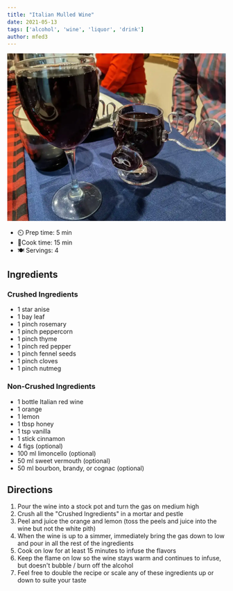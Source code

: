 ```yaml
---
title: "Italian Mulled Wine"
date: 2021-05-13
tags: ['alcohol', 'wine', 'liquor', 'drink']
author: mfed3
---
```


![Italian Mulled Wine](/static/pix/italian-mulled-wine.webp)

- ⏲️ Prep time: 5 min
- 🍳Cook time: 15 min
- 🍽️ Servings: 4

## Ingredients

### Crushed Ingredients

- 1 star anise
- 1 bay leaf
- 1 pinch rosemary
- 1 pinch peppercorn
- 1 pinch thyme
- 1 pinch red pepper
- 1 pinch fennel seeds
- 1 pinch cloves
- 1 pinch nutmeg

### Non-Crushed Ingredients

- 1 bottle Italian red wine
- 1 orange
- 1 lemon
- 1 tbsp honey
- 1 tsp vanilla
- 1 stick cinnamon
- 4 figs (optional)
- 100 ml limoncello (optional)
- 50 ml sweet vermouth (optional)
- 50 ml bourbon, brandy, or cognac (optional)

## Directions

1. Pour the wine into a stock pot and turn the gas on medium high
2. Crush all the "Crushed Ingredients" in a mortar and pestle
3. Peel and juice the orange and lemon (toss the peels and juice into the wine but not the white pith)
4. When the wine is up to a simmer, immediately bring the gas down to low and pour in all the rest of the ingredients
5. Cook on low for at least 15 minutes to infuse the flavors
6. Keep the flame on low so the wine stays warm and continues to infuse, but doesn't bubble / burn off the alcohol
7. Feel free to double the recipe or scale any of these ingredients up or down to suite your taste
